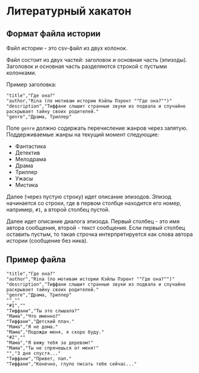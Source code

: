 # Литературный хакатон

## Формат файла истории

Файл истории - это csv-файл из двух колонок.

Файл состоит из двух частей: заголовок и основная часть (эпизоды).
Заголовок и основная часть разделяются строкой с пустыми колонками.

Пример заголовка:
```
"title","Где она?"
"author,"Rina (по мотивам истории Кэйлы Пэрент ""Где она?"")"
"description","Тиффани слышит странные звуки из подвала и случайно раскрывает тайну своих родителей."
"genre","Драма, Триллер"
```

Поле `genre` должно содержать перечисление жанров через запятую. Поддерживаемые жанры
на текущий момент следующие:

 * Фантастика
 * Детектив
 * Мелодрама
 * Драма
 * Триллер
 * Ужасы
 * Мистика

Далее (через пустую строку) идет описание эпизодов. Эпизод начинается со строки,
где в первом столбце находится его номер, например, `#1`, а второй столбец пустой.

Далее идет описание диалога эпизода. Первый столбец - это имя автора сообщения,
второй - текст сообщения. Если первый столбец оставить пустым, то такая строчка интерпретируется
как слова автора истории (сообщение без ника).

## Пример файла
```
"title","Где она?"
"author","Rina (по мотивам истории Кэйлы Пэрент ""Где она?"")"
"description","Тиффани слышит странные звуки из подвала и случайно раскрывает тайну своих родителей."
"genre","Драма, Триллер"
"",""
"#1",""
"Тиффани","Ты это слышала?"
"Мама","Что именно?"
"Тиффани","Детский плач."
"Мама","Я не дома."
"Мама","Подожди меня, я скоро буду."
"#2",""
"Мама","Я вижу тебя за деревом!"
"Мама","Ты не спрячешься от меня!"
"","3 дня спустя..."
"Тиффани","Привет, пап."
"Тиффани","Конечно, глупо писать тебе сейчас..."
```
